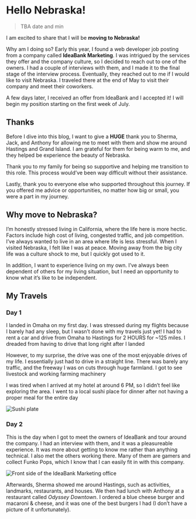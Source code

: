 

# Hello Nebraska!

> TBA date and min

I am excited to share that I will be **moving to Nebraska!**

Why am I doing so? Early this year, I found a web developer job posting from a
company called **IdeaBank Marketing**. I was intrigued by the services they offer
and the company culture, so I decided to reach out to one of the owners. I had a
couple of interviews with them, and I made it to the final stage of the
interview process. Eventually, they reached out to me if I would like to visit
Nebraska. I traveled there at the end of May to visit their company and meet
their coworkers.

A few days later, I received an offer from IdeaBank and I accepted it! I will
begin my position starting on the first week of July.


## Thanks

Before I dive into this blog, I want to give a **HUGE** thank you to Sherma, Jack,
and Anthony for allowing me to meet with them and show me around Hastings and
Grand Island. I am grateful for them for being warm to me, and they helped be
experience the beauty of Nebraska.

Thank you to my family for being so supportive and helping me transition to this
role. This process would&rsquo;ve been way difficult without their assistance.

Lastly, thank you to everyone else who supported throughout this journey. If you
offered me advice or opportunities, no matter how big or small, you were a part
in my journey.


## Why move to Nebraska?

I&rsquo;m honestly stressed living in California, where the life here is more hectic.
Factors include high cost of living, congested traffic, and job competition.
I&rsquo;ve always wanted to live in an area where life is less stressful. When I
visited Nebraska, I felt like I was at peace. Moving away from the big city life
was a culture shock to me, but I quickly got used to it.

In addition, I want to experience living on my own. I&rsquo;ve always been dependent of
others for my living situation, but I need an opportunity to know what it&rsquo;s like
to be independent.


## My Travels


### Day 1

I landed in Omaha on my first day. I was stressed during my flights because I barely had any sleep, but I wasn&rsquo;t done with my travels just yet! I had to rent a car and drive from Omaha to Hastings for 2 HOURS for ~125 miles. I dreaded from having to drive that long right after I landed

However, to my surprise, the drive was one of the most enjoyable drives of my
life. I essentially just had to drive in a straight line. There was barely any
traffic, and the freeway I was on cuts through huge farmland. I got to see
livestock and working farming machinery

I was tired when I arrived at my hotel at around 6 PM, so I didn&rsquo;t feel like
exploring the area. I went to a local sushi place for dinner after not having a
proper meal for the entire day

![Sushi plate](https://res.cloudinary.com/buraiyen/image/upload/c_scale,w_800/v1620240510/BEN_Website/blog/HelloNebraska/BEN_sushi.webp)


### Day 2

This is the day when I got to meet the owners of IdeaBank and tour around the
company. I had an interview with them, and it was a pleasureable experience.
It was more about getting to know me rather than anything technical. I also met
the others working there. Many of them are gamers and collect Funko Pops, which
I know that I can easily fit in with this company.

![Front side of the IdeaBank Marketing office](https://res.cloudinary.com/buraiyen/image/upload/c_scale,w_800/v1620240510/BEN_Website/blog/HelloNebraska/BEN_ideabank.webp)

Afterwards, Sherma showed me around Hastings, such as activities, landmarks,
restaurants, and houses. We then had lunch with Anthony at a restaurant called
*Odyssey Downtown*. I ordered a blue cheese burger and macaroni & cheese, and it was one of the best burgers I had (I don&rsquo;t have a picture of it unfortunately).

